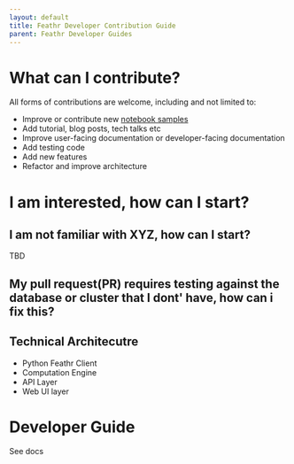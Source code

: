 ```yaml
---
layout: default
title: Feathr Developer Contribution Guide
parent: Feathr Developer Guides
---
```


# What can I contribute?
All forms of contributions are welcome, including and not limited to:
* Improve or contribute new [notebook samples](https://github.com/linkedin/feathr/tree/main/feathr_project/feathrcli/data/feathr_user_workspace)
* Add tutorial, blog posts, tech talks etc
* Improve user-facing documentation or developer-facing documentation
* Add testing code 
* Add new features
* Refactor and improve architecture

# I am interested, how can I start?

## I am not familiar with XYZ, how can I start?
TBD

## My pull request(PR) requires testing against the database or cluster that I dont' have, how can i fix this?

## Technical Architecutre
* Python Feathr Client
* Computation Engine
* API Layer
* Web UI layer

# Developer Guide
See docs
